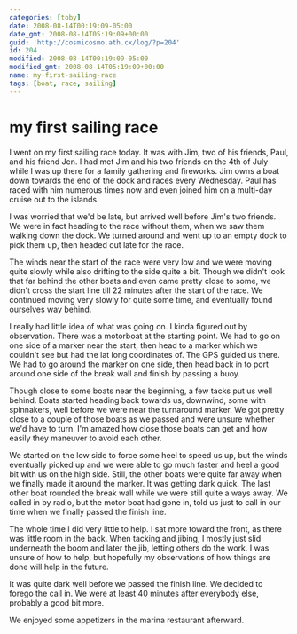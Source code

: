 ```yaml
---
categories: [toby]
date: 2008-08-14T00:19:09-05:00
date_gmt: 2008-08-14T05:19:09+00:00
guid: 'http://cosmicosmo.ath.cx/log/?p=204'
id: 204
modified: 2008-08-14T00:19:09-05:00
modified_gmt: 2008-08-14T05:19:09+00:00
name: my-first-sailing-race
tags: [boat, race, sailing]
---
```


my first sailing race
=====================

I went on my first sailing race today.  It was with Jim, two of his friends, Paul, and his friend Jen.  I had met Jim and his two friends on the 4th of July while I was up there for a family gathering and fireworks.  Jim owns a boat down towards the end of the dock and races every Wednesday.  Paul has raced with him numerous times now and even joined him on a multi-day cruise out to the islands.

I was worried that we'd be late, but arrived well before Jim's two friends.  We were in fact heading to the race without them, when we saw them walking down the dock.  We turned around and went up to an empty dock to pick them up, then headed out late for the race.

The winds near the start of the race were very low and we were moving quite slowly while also drifting to the side quite a bit.  Though we didn't look that far behind the other boats and even came pretty close to some, we didn't cross the start line till 22 minutes after the start of the race.  We continued moving very slowly for quite some time, and eventually found ourselves way behind.

I really had little idea of what was going on.  I kinda figured out by observation.  There was a motorboat at the starting point.  We had to go on one side of a marker near the start, then head to a marker which we couldn't see but had the lat long coordinates of.  The GPS guided us there.  We had to go around the marker on one side, then head back in to port around one side of the break wall and finish by passing a buoy.

Though close to some boats near the beginning, a few tacks put us well behind.  Boats started heading back towards us, downwind, some with spinnakers, well before we were near the turnaround marker.  We got pretty close to a couple of those boats as we passed and were unsure whether we'd have to turn.  I'm amazed how close those boats can get and how easily they maneuver to avoid each other.

We started on the low side to force some heel to speed us up, but the winds eventually picked up and we were able to go much faster and heel a good bit with us on the high side.  Still, the other boats were quite far away when we finally made it around the marker.  It was getting dark quick.  The last other boat rounded the break wall while we were still quite a ways away.  We called in by radio, but the motor boat had gone in, told us just to call in our time when we finally passed the finish line.

The whole time I did very little to help.  I sat more toward the front, as there was little room in the back.  When tacking and jibing, I mostly just slid underneath the boom and later the jib, letting others do the work.  I was unsure of how to help, but hopefully my observations of how things are done will help in the future.

It was quite dark well before we passed the finish line.  We decided to forego the call in.  We were at least 40 minutes after everybody else, probably a good bit more.

We enjoyed some appetizers in the marina restaurant afterward.
